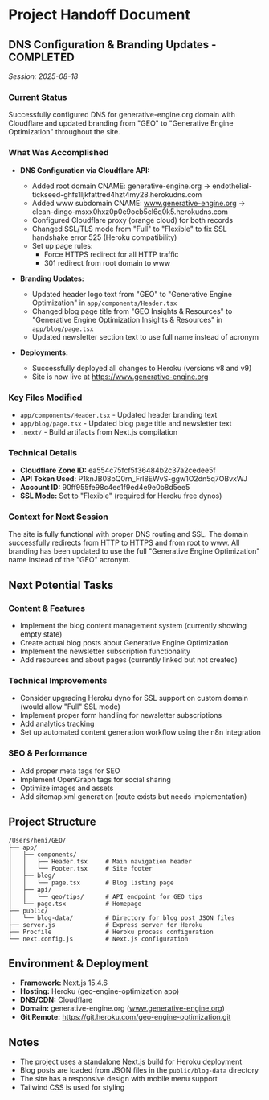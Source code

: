 # Project Handoff Document

## DNS Configuration & Branding Updates - COMPLETED
*Session: 2025-08-18*

### Current Status
Successfully configured DNS for generative-engine.org domain with Cloudflare and updated branding from "GEO" to "Generative Engine Optimization" throughout the site.

### What Was Accomplished
- **DNS Configuration via Cloudflare API:**
  - Added root domain CNAME: generative-engine.org → endothelial-tickseed-ghfs1ljkfattred4hzt4my28.herokudns.com
  - Added www subdomain CNAME: www.generative-engine.org → clean-dingo-msxx0hxz0p0e9ocb5cl6q0k5.herokudns.com
  - Configured Cloudflare proxy (orange cloud) for both records
  - Changed SSL/TLS mode from "Full" to "Flexible" to fix SSL handshake error 525 (Heroku compatibility)
  - Set up page rules:
    - Force HTTPS redirect for all HTTP traffic
    - 301 redirect from root domain to www

- **Branding Updates:**
  - Updated header logo text from "GEO" to "Generative Engine Optimization" in `app/components/Header.tsx`
  - Changed blog page title from "GEO Insights & Resources" to "Generative Engine Optimization Insights & Resources" in `app/blog/page.tsx`
  - Updated newsletter section text to use full name instead of acronym

- **Deployments:**
  - Successfully deployed all changes to Heroku (versions v8 and v9)
  - Site is now live at https://www.generative-engine.org

### Key Files Modified
- `app/components/Header.tsx` - Updated header branding text
- `app/blog/page.tsx` - Updated blog page title and newsletter text
- `.next/` - Build artifacts from Next.js compilation

### Technical Details
- **Cloudflare Zone ID:** ea554c75fcf5f36484b2c37a2cedee5f
- **API Token Used:** P1knJB08bQ0rn_Frl8EWvS-ggw1O2dn5q7OBvxWJ
- **Account ID:** 90ff955fe98c4ee1f9ed4e9e0b8d5ee5
- **SSL Mode:** Set to "Flexible" (required for Heroku free dynos)

### Context for Next Session
The site is fully functional with proper DNS routing and SSL. The domain successfully redirects from HTTP to HTTPS and from root to www. All branding has been updated to use the full "Generative Engine Optimization" name instead of the "GEO" acronym.

## Next Potential Tasks

### Content & Features
- Implement the blog content management system (currently showing empty state)
- Create actual blog posts about Generative Engine Optimization
- Implement the newsletter subscription functionality
- Add resources and about pages (currently linked but not created)

### Technical Improvements
- Consider upgrading Heroku dyno for SSL support on custom domain (would allow "Full" SSL mode)
- Implement proper form handling for newsletter subscriptions
- Add analytics tracking
- Set up automated content generation workflow using the n8n integration

### SEO & Performance
- Add proper meta tags for SEO
- Implement OpenGraph tags for social sharing
- Optimize images and assets
- Add sitemap.xml generation (route exists but needs implementation)

## Project Structure
```
/Users/heni/GEO/
├── app/
│   ├── components/
│   │   ├── Header.tsx     # Main navigation header
│   │   └── Footer.tsx     # Site footer
│   ├── blog/
│   │   └── page.tsx       # Blog listing page
│   ├── api/
│   │   └── geo/tips/      # API endpoint for GEO tips
│   └── page.tsx           # Homepage
├── public/
│   └── blog-data/         # Directory for blog post JSON files
├── server.js              # Express server for Heroku
├── Procfile               # Heroku process configuration
└── next.config.js         # Next.js configuration
```

## Environment & Deployment
- **Framework:** Next.js 15.4.6
- **Hosting:** Heroku (geo-engine-optimization app)
- **DNS/CDN:** Cloudflare
- **Domain:** generative-engine.org (www.generative-engine.org)
- **Git Remote:** https://git.heroku.com/geo-engine-optimization.git

## Notes
- The project uses a standalone Next.js build for Heroku deployment
- Blog posts are loaded from JSON files in the `public/blog-data` directory
- The site has a responsive design with mobile menu support
- Tailwind CSS is used for styling